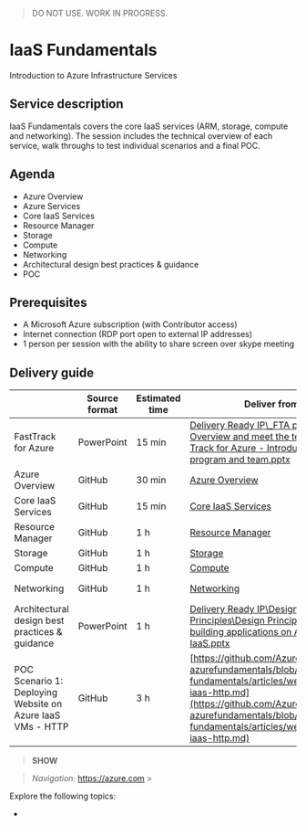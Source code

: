 > DO NOT USE. WORK IN PROGRESS.

# IaaS Fundamentals
Introduction to Azure Infrastructure Services

## Service description
IaaS Fundamentals covers the core IaaS services (ARM, storage, compute and networking). The session includes the technical overview of each service, walk throughs to test individual scenarios and a final POC.

## Agenda
* Azure Overview
* Azure Services
* Core IaaS Services
* Resource Manager
* Storage 
* Compute
* Networking
* Architectural design best practices & guidance
* POC

## Prerequisites
* A Microsoft Azure subscription (with Contributor access)
* Internet connection (RDP port open to external IP addresses)
* 1 person per session with the ability to share screen over skype meeting

## Delivery guide

|                     | Source format | Estimated time | Deliver from  | Readiness Resources |
| -------------       | ------------- | -------------  | ------------- | -------------       |
| FastTrack for Azure | PowerPoint    | 15 min         | [Delivery Ready IP\\_FTA program Overview and meet the team\Fast Track for Azure - Introduction to the program and team.pptx](https://microsoft.sharepoint.com/:p:/t/fasttrackforazure/CE/EcazqrisnQ9HtMeUpJJ3qhwBidLwLxU3YR--unHegKsdeg?e=ec5f9090fcc641238f3a683942df2b5b)   | | 
| Azure Overview      | GitHub        | 30 min         | [Azure Overview](azureoverview.md) | [Azure Boot Camp - Technical Overview by Mark Russinovich](https://microsoft.sharepoint.com/sites/infopedia/media/details/AEVD-3-121938) | 
| Core IaaS Services  | GitHub        | 15 min         | [Core IaaS Services](core-iaas-services.md) | | 
| Resource Manager    | GitHub        | 1 h            | [Resource Manager](resource-manager.md) | | 
| Storage             | GitHub        | 1 h            | [Storage](storage.md) | | 
| Compute             | GitHub        | 1 h            | [Compute](compute.md) | | 
| Networking          | GitHub        | 1 h            | [Networking](networking.md) | Office Mix recording: https://mix.office.com/watch/9f3x03k6p2lb | 
| Architectural design best practices & guidance | PowerPoint | 1 h | [Delivery Ready IP\Design Principles\Design Principles for building applications on Azure IaaS.pptx](https://microsoft.sharepoint.com/:f:/t/fasttrackforazure/CE/EmDmB0mWOkZIktib4_HjiwwB0lTYImVj7AKKG6aMj3hfTA?e=b1c7632ca8bf46649d9753c57534a131) | | 
| POC Scenario 1: Deploying Website on Azure IaaS VMs - HTTP | GitHub | 3 h | [https://github.com/Azure/fta-azurefundamentals/blob/master/iaas-fundamentals/articles/website-on-iaas-http.md](https://github.com/Azure/fta-azurefundamentals/blob/master/iaas-fundamentals/articles/website-on-iaas-http.md) | | 





> **SHOW** []() 

> *Navigation*: https://azure.com > 

Explore the following topics:
* []()